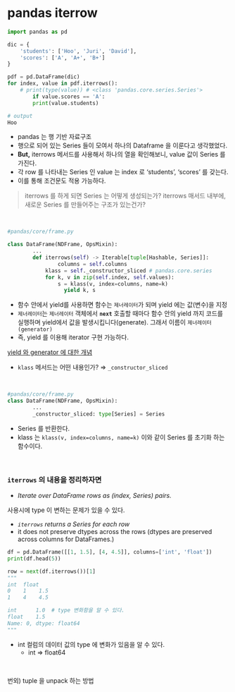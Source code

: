 # pandas iterrow

```python
import pandas as pd

dic = {
    'students': ['Hoo', 'Juri', 'David'],
    'scores': ['A', 'A+', 'B+']
}

pdf = pd.DataFrame(dic)
for index, value in pdf.iterrows():
    # print(type(value)) # <class 'pandas.core.series.Series'>
		if value.scores == 'A': 
        print(value.students) 

# output 
Hoo 
```

- pandas 는 행 기반 자료구조
- 행으로 되어 있는 Series 들이 모여서 하나의 Dataframe 을 이룬다고 생각했었다.
- **But,** iterrows 메서드를 사용해서 하나의 열을 확인해보니, value 값이 Series 를 가진다.
- 각 row 를 나타내는 Series 인 value 는 index 로 ‘students’, ‘scores’ 를 갖는다.
- 이를 통해 조건문도 적용 가능하다.

> iterrows 를 하게 되면 Series 는 어떻게 생성되는가? 
iterrows 매서드 내부에, 새로운 Series 를 만들어주는 구조가 있는건가?
> 

<br/>

```python
#pandas/core/frame.py

class DataFrame(NDFrame, OpsMixin):
		... 
		def iterrows(self) -> Iterable[tuple[Hashable, Series]]:
				columns = self.columns
		    klass = self._constructor_sliced # pandas.core.series
		    for k, v in zip(self.index, self.values):
			    s = klass(v, index=columns, name=k)
				  yield k, s
```

- 함수 안에서 yield를 사용하면 함수는 `제너레이터`가 되며 yield 에는 값(변수)을 지정
- `제너레이터`는 `제너레이터` 객체에서 **`next`** 호출할 때마다 함수 안의 yield 까지 코드를 실행하며 yield에서 값을 발생시킵니다(generate). 그래서 이름이 `제너레이터(generator)`
- 즉, yield 를 이용해 iterator 구현 가능하다.

[yield 와 generator 에 대한 개념](https://dojang.io/mod/page/view.php?id=2412) 

- `klass` 메서드는 어떤 내용인가?  ⇒ `_constructor_sliced`

<br/>

```python
#pandas/core/frame.py
class DataFrame(NDFrame, OpsMixin):
		... 
		_constructor_sliced: type[Series] = Series
```

- Series 를 반환한다.
- klass 는 `klass(v, index=columns, name=k)` 이와 같이 Series 를 초기화 하는 함수이다.


<br/>


### `iterrows` 의 내용을 정리하자면

- *Iterate over DataFrame rows as (index, Series) pairs.*

사용시에 type 이 변하는 문제가 있을 수 있다. 

- *```iterrows``` returns a Series for each row*
- it does not preserve dtypes across the rows 
(dtypes are preserved across columns for DataFrames.)

```python
df = pd.DataFrame([[1, 1.5], [4, 4.5]], columns=['int', 'float'])
print(df.head(5))

row = next(df.iterrows())[1]
"""
int  float
0    1    1.5
1    4    4.5

int      1.0  # type 변화함을 알 수 있다. 
float    1.5
Name: 0, dtype: float64
"""
```

- int 컬럼의 데이터 값의 type 에 변화가 있음을 알 수 있다.
    - int ⇒ float64

<br/>

번외) tuple 을 unpack 하는 방법
